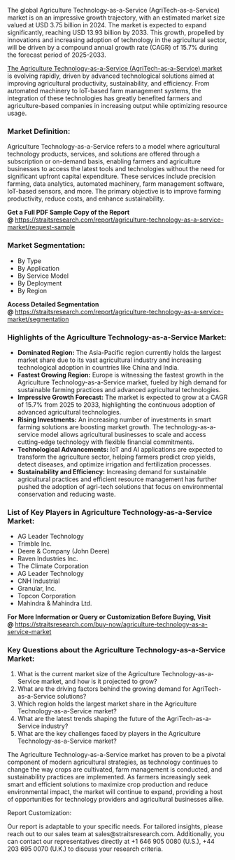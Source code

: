 <p data-start="154" data-end="629">The global Agriculture Technology-as-a-Service (AgriTech-as-a-Service) market is on an impressive growth trajectory, with an estimated market size valued at USD 3.75 billion in 2024. The market is expected to expand significantly, reaching USD 13.93 billion by 2033. This growth, propelled by innovations and increasing adoption of technology in the agricultural sector, will be driven by a compound annual growth rate (CAGR) of 15.7% during the forecast period of 2025-2033.</p>
<p data-start="631" data-end="1060"><a href="https://straitsresearch.com/report/agriculture-technology-as-a-service-market">The Agriculture Technology-as-a-Service (AgriTech-as-a-Service) market</a> is evolving rapidly, driven by advanced technological solutions aimed at improving agricultural productivity, sustainability, and efficiency. From automated machinery to IoT-based farm management systems, the integration of these technologies has greatly benefited farmers and agriculture-based companies in increasing output while optimizing resource usage.</p>
<h3 data-start="1062" data-end="1088"><strong data-start="1066" data-end="1088">Market Definition:</strong></h3>
<p data-start="1089" data-end="1645">Agriculture Technology-as-a-Service refers to a model where agricultural technology products, services, and solutions are offered through a subscription or on-demand basis, enabling farmers and agriculture businesses to access the latest tools and technologies without the need for significant upfront capital expenditure. These services include precision farming, data analytics, automated machinery, farm management software, IoT-based sensors, and more. The primary objective is to improve farming productivity, reduce costs, and enhance sustainability.</p>
<p data-start="1647" data-end="1788"><strong data-start="1647" data-end="1693">Get a Full PDF Sample Copy of the Report @&nbsp;</strong><a href="https://straitsresearch.com/report/agriculture-technology-as-a-service-market/request-sample" target="_new" rel="noopener" data-start="1696" data-end="1788">https://straitsresearch.com/report/agriculture-technology-as-a-service-market/request-sample</a></p>
<h3 data-start="1790" data-end="1820"><strong data-start="1794" data-end="1818">Market Segmentation:</strong></h3>
<ul data-start="1821" data-end="1894">
<li data-start="1821" data-end="1830">By Type</li>
<li data-start="1831" data-end="1847">By Application</li>
<li data-start="1848" data-end="1866">By Service Model</li>
<li data-start="1867" data-end="1882">By Deployment</li>
<li data-start="1883" data-end="1894">By Region</li>
</ul>
<p data-start="1896" data-end="2023"><strong data-start="1896" data-end="1930">Access Detailed Segmentation @&nbsp;</strong><a href="https://straitsresearch.com/report/agriculture-technology-as-a-service-market/segmentation" target="_new" rel="noopener" data-start="1933" data-end="2023">https://straitsresearch.com/report/agriculture-technology-as-a-service-market/segmentation</a></p>
<h3 data-start="2025" data-end="2094"><strong data-start="2029" data-end="2094">Highlights of the Agriculture Technology-as-a-Service Market:</strong></h3>
<ul data-start="2095" data-end="3412">
<li data-start="2095" data-end="2294"><strong data-start="2097" data-end="2118">Dominated Region:</strong> The Asia-Pacific region currently holds the largest market share due to its vast agricultural industry and increasing technological adoption in countries like China and India.</li>
<li data-start="2295" data-end="2511"><strong data-start="2297" data-end="2324">Fastest Growing Region:</strong> Europe is witnessing the fastest growth in the Agriculture Technology-as-a-Service market, fueled by high demand for sustainable farming practices and advanced agricultural technologies.</li>
<li data-start="2512" data-end="2690"><strong data-start="2514" data-end="2545">Impressive Growth Forecast:</strong> The market is expected to grow at a CAGR of 15.7% from 2025 to 2033, highlighting the continuous adoption of advanced agricultural technologies.</li>
<li data-start="2691" data-end="2953"><strong data-start="2693" data-end="2716">Rising Investments:</strong> An increasing number of investments in smart farming solutions are boosting market growth. The technology-as-a-service model allows agricultural businesses to scale and access cutting-edge technology with flexible financial commitments.</li>
<li data-start="2954" data-end="3168"><strong data-start="2956" data-end="2987">Technological Advancements:</strong> IoT and AI applications are expected to transform the agriculture sector, helping farmers predict crop yields, detect diseases, and optimize irrigation and fertilization processes.</li>
<li data-start="3169" data-end="3412"><strong data-start="3171" data-end="3205">Sustainability and Efficiency:</strong> Increasing demand for sustainable agricultural practices and efficient resource management has further pushed the adoption of agri-tech solutions that focus on environmental conservation and reducing waste.</li>
</ul>
<h3 data-start="3414" data-end="3488"><strong data-start="3418" data-end="3488">List of Key Players in Agriculture Technology-as-a-Service Market:</strong></h3>
<ul data-start="3489" data-end="3712">
<li data-start="3489" data-end="3511">AG Leader Technology</li>
<li data-start="3512" data-end="3526">Trimble Inc.</li>
<li data-start="3527" data-end="3557">Deere &amp; Company (John Deere)</li>
<li data-start="3558" data-end="3581">Raven Industries Inc.</li>
<li data-start="3582" data-end="3607">The Climate Corporation</li>
<li data-start="3608" data-end="3630">AG Leader Technology</li>
<li data-start="3631" data-end="3647">CNH Industrial</li>
<li data-start="3648" data-end="3664">Granular, Inc.</li>
<li data-start="3665" data-end="3685">Topcon Corporation</li>
<li data-start="3686" data-end="3712">Mahindra &amp; Mahindra Ltd.</li>
</ul>
<p data-start="3714" data-end="3868"><strong data-start="3714" data-end="3787">For More Information or Query or Customization Before Buying, Visit @&nbsp;</strong><a href="https://straitsresearch.com/buy-now/agriculture-technology-as-a-service-market" target="_new" rel="noopener" data-start="3790" data-end="3868">https://straitsresearch.com/buy-now/agriculture-technology-as-a-service-market</a></p>
<h3 data-start="3870" data-end="3945"><strong data-start="3874" data-end="3945">Key Questions about the Agriculture Technology-as-a-Service Market:</strong></h3>
<ol data-start="3946" data-end="4444">
<li data-start="3946" data-end="4064">What is the current market size of the Agriculture Technology-as-a-Service market, and how is it projected to grow?</li>
<li data-start="4065" data-end="4159">What are the driving factors behind the growing demand for AgriTech-as-a-Service solutions?</li>
<li data-start="4160" data-end="4257">Which region holds the largest market share in the Agriculture Technology-as-a-Service market?</li>
<li data-start="4258" data-end="4345">What are the latest trends shaping the future of the AgriTech-as-a-Service industry?</li>
<li data-start="4346" data-end="4444">What are the key challenges faced by players in the Agriculture Technology-as-a-Service market?</li>
</ol>
<p data-start="4446" data-end="4954">The Agriculture Technology-as-a-Service market has proven to be a pivotal component of modern agricultural strategies, as technology continues to change the way crops are cultivated, farm management is conducted, and sustainability practices are implemented. As farmers increasingly seek smart and efficient solutions to maximize crop production and reduce environmental impact, the market will continue to expand, providing a host of opportunities for technology providers and agricultural businesses alike.</p>
<p>Report Customization:</p>
<p>Our report is adaptable to your specific needs. For tailored insights, please reach out to our sales team at sales@straitsresearch.com. Additionally, you can contact our representatives directly at +1 646 905 0080 (U.S.), +44 203 695 0070 (U.K.) to discuss your research criteria.</p>
